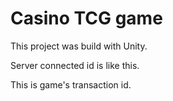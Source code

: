 # Casino TCG game

This project was build with Unity.

Server connected id is like this.

This is game's transaction id.

